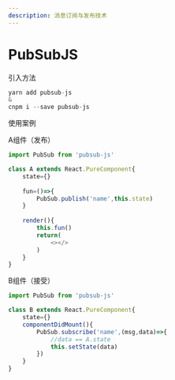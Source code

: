 ```yaml
---
description: 消息订阅与发布技术
---
```


# PubSubJS

引入方法

```javascript
yarn add pubsub-js
&
cnpm i --save pubsub-js
```

使用案例

A组件（发布）

```javascript
import PubSub from 'pubsub-js'

class A extends React.PureComponent{
    state={}
    
    fun=()=>{
        PubSub.publish('name',this.state)
    }
    
    render(){
        this.fun()
        return(
            <></>
        )
    }
}
```

B组件（接受）

```javascript
import PubSub from 'pubsub-js'

class B extends React.PureComponent{
    state={}
    componentDidMount(){
        PubSub.subscribe('name',(msg,data)=>{
            //data == A.state
            this.setState(data)
        })
    }
}
```

